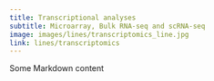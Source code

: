 ```yaml
---
title: Transcriptional analyses
subtitle: Microarray, Bulk RNA-seq and scRNA-seq
image: images/lines/transcriptomics_line.jpg
link: lines/transcriptomics
---
```


Some Markdown content
